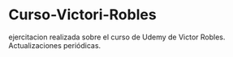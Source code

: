 # Curso-Victori-Robles
 ejercitacion realizada sobre el curso de Udemy de Victor Robles. Actualizaciones periódicas. 
